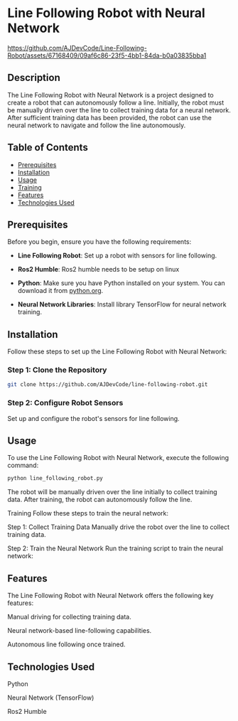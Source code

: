 # Line Following Robot with Neural Network



https://github.com/AJDevCode/Line-Following-Robot/assets/67168409/09af6c86-23f5-4bb1-84da-b0a03835bba1



## Description
The Line Following Robot with Neural Network is a project designed to create a robot that can autonomously follow a line. Initially, the robot must be manually driven over the line to collect training data for a neural network. After sufficient training data has been provided, the robot can use the neural network to navigate and follow the line autonomously.

## Table of Contents
- [Prerequisites](#prerequisites)
- [Installation](#installation)
- [Usage](#usage)
- [Training](#training)
- [Features](#features)
- [Technologies Used](#technologies-used)


## Prerequisites
Before you begin, ensure you have the following requirements:

- **Line Following Robot**: Set up a robot with sensors for line following.

- **Ros2 Humble**: Ros2 humble needs to be setup on linux

- **Python**: Make sure you have Python installed on your system. You can download it from [python.org](https://www.python.org/).

- **Neural Network Libraries**: Install library TensorFlow for neural network training.

## Installation
Follow these steps to set up the Line Following Robot with Neural Network:

### Step 1: Clone the Repository
```bash
git clone https://github.com/AJDevCode/line-following-robot.git
```
### Step 2: Configure Robot Sensors
Set up and configure the robot's sensors for line following.

## Usage
To use the Line Following Robot with Neural Network, execute the following command:

``` bash
python line_following_robot.py
```
The robot will be manually driven over the line initially to collect training data. After training, the robot can autonomously follow the line.

Training
Follow these steps to train the neural network:

Step 1: Collect Training Data
Manually drive the robot over the line to collect training data. 

Step 2: Train the Neural Network
Run the training script to train the neural network:


## Features
The Line Following Robot with Neural Network offers the following key features:

Manual driving for collecting training data.

Neural network-based line-following capabilities.

Autonomous line following once trained.

## Technologies Used
Python

Neural Network (TensorFlow)

Ros2 Humble
